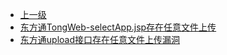 * [上一级](docs/wy876_poc/)
* [东方通TongWeb-selectApp.jsp存在任意文件上传](docs/wy876_poc/%E4%B8%9C%E6%96%B9%E9%80%9A/%E4%B8%9C%E6%96%B9%E9%80%9ATongWeb-selectApp.jsp%E5%AD%98%E5%9C%A8%E4%BB%BB%E6%84%8F%E6%96%87%E4%BB%B6%E4%B8%8A%E4%BC%A0.md)
* [东方通upload接口存在任意文件上传漏洞](docs/wy876_poc/%E4%B8%9C%E6%96%B9%E9%80%9A/%E4%B8%9C%E6%96%B9%E9%80%9Aupload%E6%8E%A5%E5%8F%A3%E5%AD%98%E5%9C%A8%E4%BB%BB%E6%84%8F%E6%96%87%E4%BB%B6%E4%B8%8A%E4%BC%A0%E6%BC%8F%E6%B4%9E.md)
